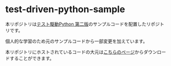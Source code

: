 

# test-driven-python-sample

本リポジトリは[テスト駆動Python 第二版](https://www.shoeisha.co.jp/book/detail/9784798177458)のサンプルコードを配置したリポジトリです。

個人的な学習のため元のサンプルコードから一部変更を加えています。

本リポジトリにホストされているコードの大元は[こちらのページ](https://pragprog.com/titles/bopytest2/python-testing-with-pytest-second-edition/)からダウンロードすることができます。